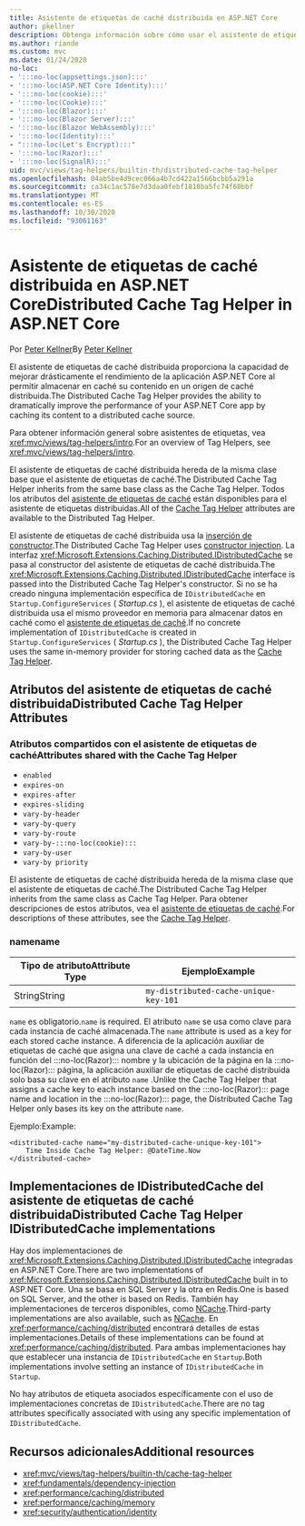 ```yaml
---
title: Asistente de etiquetas de caché distribuida en ASP.NET Core
author: pkellner
description: Obtenga información sobre cómo usar el asistente de etiquetas de caché distribuida.
ms.author: riande
ms.custom: mvc
ms.date: 01/24/2020
no-loc:
- ':::no-loc(appsettings.json):::'
- ':::no-loc(ASP.NET Core Identity):::'
- ':::no-loc(cookie):::'
- ':::no-loc(Cookie):::'
- ':::no-loc(Blazor):::'
- ':::no-loc(Blazor Server):::'
- ':::no-loc(Blazor WebAssembly):::'
- ':::no-loc(Identity):::'
- ":::no-loc(Let's Encrypt):::"
- ':::no-loc(Razor):::'
- ':::no-loc(SignalR):::'
uid: mvc/views/tag-helpers/builtin-th/distributed-cache-tag-helper
ms.openlocfilehash: 04ab5be4d9cec066a4b7cd422a1566bcbb5a291a
ms.sourcegitcommit: ca34c1ac578e7d3daa0febf1810ba5fc74f60bbf
ms.translationtype: MT
ms.contentlocale: es-ES
ms.lasthandoff: 10/30/2020
ms.locfileid: "93061163"
---
```

# <a name="distributed-cache-tag-helper-in-aspnet-core"></a><span data-ttu-id="c6149-103">Asistente de etiquetas de caché distribuida en ASP.NET Core</span><span class="sxs-lookup"><span data-stu-id="c6149-103">Distributed Cache Tag Helper in ASP.NET Core</span></span>

<span data-ttu-id="c6149-104">Por [Peter Kellner](https://peterkellner.net)</span><span class="sxs-lookup"><span data-stu-id="c6149-104">By [Peter Kellner](https://peterkellner.net)</span></span>

<span data-ttu-id="c6149-105">El asistente de etiquetas de caché distribuida proporciona la capacidad de mejorar drásticamente el rendimiento de la aplicación ASP.NET Core al permitir almacenar en caché su contenido en un origen de caché distribuida.</span><span class="sxs-lookup"><span data-stu-id="c6149-105">The Distributed Cache Tag Helper provides the ability to dramatically improve the performance of your ASP.NET Core app by caching its content to a distributed cache source.</span></span>

<span data-ttu-id="c6149-106">Para obtener información general sobre asistentes de etiquetas, vea <xref:mvc/views/tag-helpers/intro>.</span><span class="sxs-lookup"><span data-stu-id="c6149-106">For an overview of Tag Helpers, see <xref:mvc/views/tag-helpers/intro>.</span></span>

<span data-ttu-id="c6149-107">El asistente de etiquetas de caché distribuida hereda de la misma clase base que el asistente de etiquetas de caché.</span><span class="sxs-lookup"><span data-stu-id="c6149-107">The Distributed Cache Tag Helper inherits from the same base class as the Cache Tag Helper.</span></span> <span data-ttu-id="c6149-108">Todos los atributos del [asistente de etiquetas de caché](xref:mvc/views/tag-helpers/builtin-th/cache-tag-helper) están disponibles para el asistente de etiquetas distribuidas.</span><span class="sxs-lookup"><span data-stu-id="c6149-108">All of the [Cache Tag Helper](xref:mvc/views/tag-helpers/builtin-th/cache-tag-helper) attributes are available to the Distributed Tag Helper.</span></span>

<span data-ttu-id="c6149-109">El asistente de etiquetas de caché distribuida usa la [inserción de constructor](xref:fundamentals/dependency-injection#constructor-injection-behavior).</span><span class="sxs-lookup"><span data-stu-id="c6149-109">The Distributed Cache Tag Helper uses [constructor injection](xref:fundamentals/dependency-injection#constructor-injection-behavior).</span></span> <span data-ttu-id="c6149-110">La interfaz <xref:Microsoft.Extensions.Caching.Distributed.IDistributedCache> se pasa al constructor del asistente de etiquetas de caché distribuida.</span><span class="sxs-lookup"><span data-stu-id="c6149-110">The <xref:Microsoft.Extensions.Caching.Distributed.IDistributedCache> interface is passed into the Distributed Cache Tag Helper's constructor.</span></span> <span data-ttu-id="c6149-111">Si no se ha creado ninguna implementación específica de `IDistributedCache` en `Startup.ConfigureServices` ( *Startup.cs* ), el asistente de etiquetas de caché distribuida usa el mismo proveedor en memoria para almacenar datos en caché como el [asistente de etiquetas de caché](xref:mvc/views/tag-helpers/builtin-th/cache-tag-helper).</span><span class="sxs-lookup"><span data-stu-id="c6149-111">If no concrete implementation of `IDistributedCache` is created in `Startup.ConfigureServices` ( *Startup.cs* ), the Distributed Cache Tag Helper uses the same in-memory provider for storing cached data as the [Cache Tag Helper](xref:mvc/views/tag-helpers/builtin-th/cache-tag-helper).</span></span>

## <a name="distributed-cache-tag-helper-attributes"></a><span data-ttu-id="c6149-112">Atributos del asistente de etiquetas de caché distribuida</span><span class="sxs-lookup"><span data-stu-id="c6149-112">Distributed Cache Tag Helper Attributes</span></span>

### <a name="attributes-shared-with-the-cache-tag-helper"></a><span data-ttu-id="c6149-113">Atributos compartidos con el asistente de etiquetas de caché</span><span class="sxs-lookup"><span data-stu-id="c6149-113">Attributes shared with the Cache Tag Helper</span></span>

* `enabled`
* `expires-on`
* `expires-after`
* `expires-sliding`
* `vary-by-header`
* `vary-by-query`
* `vary-by-route`
* `vary-by-:::no-loc(cookie):::`
* `vary-by-user`
* `vary-by priority`

<span data-ttu-id="c6149-114">El asistente de etiquetas de caché distribuida hereda de la misma clase que el asistente de etiquetas de caché.</span><span class="sxs-lookup"><span data-stu-id="c6149-114">The Distributed Cache Tag Helper inherits from the same class as Cache Tag Helper.</span></span> <span data-ttu-id="c6149-115">Para obtener descripciones de estos atributos, vea el [asistente de etiquetas de caché](xref:mvc/views/tag-helpers/builtin-th/cache-tag-helper).</span><span class="sxs-lookup"><span data-stu-id="c6149-115">For descriptions of these attributes, see the [Cache Tag Helper](xref:mvc/views/tag-helpers/builtin-th/cache-tag-helper).</span></span>

### <a name="name"></a><span data-ttu-id="c6149-116">name</span><span class="sxs-lookup"><span data-stu-id="c6149-116">name</span></span>

| <span data-ttu-id="c6149-117">Tipo de atributo</span><span class="sxs-lookup"><span data-stu-id="c6149-117">Attribute Type</span></span> | <span data-ttu-id="c6149-118">Ejemplo</span><span class="sxs-lookup"><span data-stu-id="c6149-118">Example</span></span>                               |
| -------------- | ------------------------------------- |
| <span data-ttu-id="c6149-119">String</span><span class="sxs-lookup"><span data-stu-id="c6149-119">String</span></span>         | `my-distributed-cache-unique-key-101` |

<span data-ttu-id="c6149-120">`name` es obligatorio.</span><span class="sxs-lookup"><span data-stu-id="c6149-120">`name` is required.</span></span> <span data-ttu-id="c6149-121">El atributo `name` se usa como clave para cada instancia de caché almacenada.</span><span class="sxs-lookup"><span data-stu-id="c6149-121">The `name` attribute is used as a key for each stored cache instance.</span></span> <span data-ttu-id="c6149-122">A diferencia de la aplicación auxiliar de etiquetas de caché que asigna una clave de caché a cada instancia en función del :::no-loc(Razor)::: nombre y la ubicación de la página en la :::no-loc(Razor)::: página, la aplicación auxiliar de etiquetas de caché distribuida solo basa su clave en el atributo `name` .</span><span class="sxs-lookup"><span data-stu-id="c6149-122">Unlike the Cache Tag Helper that assigns a cache key to each instance based on the :::no-loc(Razor)::: page name and location in the :::no-loc(Razor)::: page, the Distributed Cache Tag Helper only bases its key on the attribute `name`.</span></span>

<span data-ttu-id="c6149-123">Ejemplo:</span><span class="sxs-lookup"><span data-stu-id="c6149-123">Example:</span></span>

```cshtml
<distributed-cache name="my-distributed-cache-unique-key-101">
    Time Inside Cache Tag Helper: @DateTime.Now
</distributed-cache>
```

## <a name="distributed-cache-tag-helper-idistributedcache-implementations"></a><span data-ttu-id="c6149-124">Implementaciones de IDistributedCache del asistente de etiquetas de caché distribuida</span><span class="sxs-lookup"><span data-stu-id="c6149-124">Distributed Cache Tag Helper IDistributedCache implementations</span></span>

<span data-ttu-id="c6149-125">Hay dos implementaciones de <xref:Microsoft.Extensions.Caching.Distributed.IDistributedCache> integradas en ASP.NET Core.</span><span class="sxs-lookup"><span data-stu-id="c6149-125">There are two implementations of <xref:Microsoft.Extensions.Caching.Distributed.IDistributedCache> built in to ASP.NET Core.</span></span> <span data-ttu-id="c6149-126">Una se basa en SQL Server y la otra en Redis.</span><span class="sxs-lookup"><span data-stu-id="c6149-126">One is based on SQL Server, and the other is based on Redis.</span></span> <span data-ttu-id="c6149-127">También hay implementaciones de terceros disponibles, como [NCache](http://www.alachisoft.com/ncache/aspnet-core-idistributedcache-ncache.html).</span><span class="sxs-lookup"><span data-stu-id="c6149-127">Third-party implementations are also available, such as [NCache](http://www.alachisoft.com/ncache/aspnet-core-idistributedcache-ncache.html).</span></span> <span data-ttu-id="c6149-128">En <xref:performance/caching/distributed> encontrará detalles de estas implementaciones.</span><span class="sxs-lookup"><span data-stu-id="c6149-128">Details of these implementations can be found at <xref:performance/caching/distributed>.</span></span> <span data-ttu-id="c6149-129">Para ambas implementaciones hay que establecer una instancia de `IDistributedCache` en `Startup`.</span><span class="sxs-lookup"><span data-stu-id="c6149-129">Both implementations involve setting an instance of `IDistributedCache` in `Startup`.</span></span>

<span data-ttu-id="c6149-130">No hay atributos de etiqueta asociados específicamente con el uso de implementaciones concretas de `IDistributedCache`.</span><span class="sxs-lookup"><span data-stu-id="c6149-130">There are no tag attributes specifically associated with using any specific implementation of `IDistributedCache`.</span></span>

## <a name="additional-resources"></a><span data-ttu-id="c6149-131">Recursos adicionales</span><span class="sxs-lookup"><span data-stu-id="c6149-131">Additional resources</span></span>

* <xref:mvc/views/tag-helpers/builtin-th/cache-tag-helper>
* <xref:fundamentals/dependency-injection>
* <xref:performance/caching/distributed>
* <xref:performance/caching/memory>
* <xref:security/authentication/identity>
